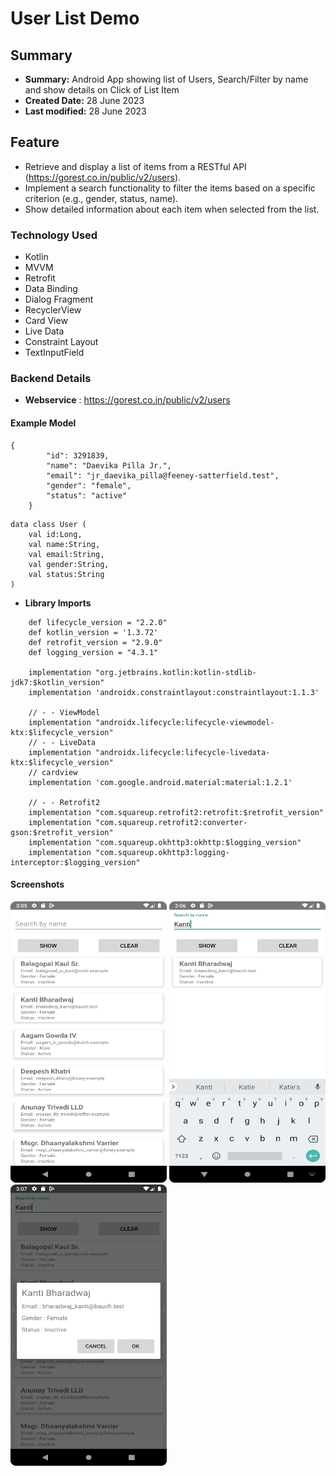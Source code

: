 # User List Demo


## Summary
- **Summary:**  Android App showing list of Users, Search/Filter by name and show details on Click of List Item
- **Created Date:** 28 June 2023
- **Last modified:** 28 June 2023 

## Feature
- Retrieve and display a list of items from a RESTful API (https://gorest.co.in/public/v2/users).
- Implement a search functionality to filter the items based on a specific criterion (e.g., gender, status, name).
- Show detailed information about each item when selected from the list.




### Technology Used
- Kotlin
- MVVM
- Retrofit
- Data Binding
- Dialog Fragment
- RecyclerView
- Card View
- Live Data
- Constraint Layout
- TextInputField

### Backend Details

- **Webservice** : https://gorest.co.in/public/v2/users


#### Example Model


```
{
        "id": 3291839,
        "name": "Daevika Pilla Jr.",
        "email": "jr_daevika_pilla@feeney-satterfield.test",
        "gender": "female",
        "status": "active"
    }

```

```
data class User (
    val id:Long,
    val name:String,
    val email:String,
    val gender:String,
    val status:String
)
```

- **Library Imports**
  
```
    def lifecycle_version = "2.2.0"
    def kotlin_version = '1.3.72'
    def retrofit_version = "2.9.0"
    def logging_version = "4.3.1"

    implementation "org.jetbrains.kotlin:kotlin-stdlib-jdk7:$kotlin_version"
    implementation 'androidx.constraintlayout:constraintlayout:1.1.3'

    // - - ViewModel
    implementation "androidx.lifecycle:lifecycle-viewmodel-ktx:$lifecycle_version"
    // - - LiveData
    implementation "androidx.lifecycle:lifecycle-livedata-ktx:$lifecycle_version"
    // cardview
    implementation 'com.google.android.material:material:1.2.1'

    // - - Retrofit2
    implementation "com.squareup.retrofit2:retrofit:$retrofit_version"
    implementation "com.squareup.retrofit2:converter-gson:$retrofit_version"
    implementation "com.squareup.okhttp3:okhttp:$logging_version"
    implementation "com.squareup.okhttp3:logging-interceptor:$logging_version"

```

#### Screenshots


<img src="https://github.com/ganeshroman/User_List/blob/6fc1f11e89713147eec613d967bd5bf35490fa8d/Screenshot_20230628_150547.png" width="250" height="450">

<img src="https://github.com/ganeshroman/User_List/blob/6fc1f11e89713147eec613d967bd5bf35490fa8d/Screenshot_20230628_150630.png" width="250" height="450">

<img src="https://github.com/ganeshroman/User_List/blob/6fc1f11e89713147eec613d967bd5bf35490fa8d/Screenshot_20230628_150707.png" width="250" height="450">







